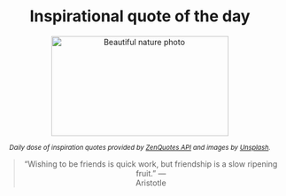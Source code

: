 
<div align="center">

# Inspirational quote of the day

<img src="./data/photo.jpeg" alt="Beautiful nature photo" width="320" height="180">

<sub><i>Daily dose of inspiration quotes provided by [ZenQuotes API](https://zenquotes.io/) and images by [Unsplash](https://unsplash.com/).</i></sub>


<blockquote>&ldquo;Wishing to be friends is quick work, but friendship is a slow ripening fruit.&rdquo; &mdash; <footer>Aristotle</footer></blockquote>

</div>
